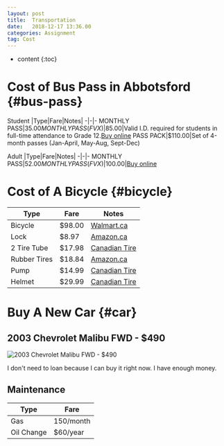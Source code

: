```yaml
---
layout: post
title:  Transportation
date:   2018-12-17 13:36.00
categories: Assignment
tag: Cost
---
```

* content
{:toc}

Cost of Bus Pass in Abbotsford      {#bus-pass}
===============================================

Student
|Type|Fare|Notes|
-|-|-
MONTHLY PASS|$35.00
MONTHLY PASS (FVX)|$85.00|Valid I.D. required for students in full-time attendance to Grade 12.[Buy online](https://shop.fvrd.bc.ca/collections/fvx-monthly-transit-pass/products/fvx-transit-monthly-pass-senior-student-85)
PASS PACK|$110.00|Set of 4-month passes (Jan-April, May-Aug, Sept-Dec)

Adult
|Type|Fare|Notes|
-|-|-
MONTHLY PASS|$52.00
MONTHLY PASS (FVX)|$100.00|[Buy online](https://shop.fvrd.bc.ca/collections/fvx-monthly-transit-pass/products/transit-monthly-pass-adult-44-00)

Cost of A Bicycle       {#bicycle}
================================

|Type|Fare|Notes|
-|-|-
Bicycle|$98.00|[Walmart.ca](https://www.google.com/aclk?sa=l&ai=DChcSEwiP2qCs7affAhUJymQKHR59BzMYABACGgJwag&sig=AOD64_2jF_9MBX52EpPhEQBjnMkISLafMg&ctype=5&q=&ved=0ahUKEwiY4pys7affAhXdITQIHZ8OBnYQ2CkIrAI&adurl=)
Lock|$8.97|[Amazon.ca](https://www.google.com/aclk?sa=L&ai=DChcSEwjBwtv77affAhWFv2QKHU-OB-kYABAMGgJwag&sig=AOD64_2mMJsemVHN-y93UsvGaZfnNmiZPQ&ctype=5&q=&ved=0ahUKEwiI4Nf77affAhU6HzQIHUymA2QQ2CkIoAI&adurl=)
2 Tire Tube|$17.98|[Canadian Tire](https://www.google.com/aclk?sa=l&ai=DChcSEwikxvW57qffAhVSHq0GHQ-tBVEYABAIGgJwdg&sig=AOD64_2FO4iJuevdZyp8ttBcC-9sSzK8Tw&ctype=46&q=&ved=0ahUKEwjYhvK57qffAhXkIjQIHcwUCAQQ2CkIuQI&adurl=)
Rubber Tires|$18.84|[Amazon.ca](https://www.google.com/aclk?sa=L&ai=DChcSEwjai4WP76ffAhWUH60GHTEJAukYABAbGgJwdg&sig=AOD64_0uZQ0Uh6FyRYgYLHdXE6u6lRbstQ&ctype=5&q=&ved=0ahUKEwiNqYGP76ffAhXkIjQIHcwUCAQQrkMIKw&adurl=)
Pump|$14.99|[Canadian Tire](https://www.google.com/aclk?sa=l&ai=DChcSEwiFkpC776ffAhVBIK0GHbMOCxoYABANGgJwdg&sig=AOD64_0sYKvkWHjo_qgyUDTXnEtO29JLrw&ctype=46&q=&ved=0ahUKEwj7wIy776ffAhXoIDQIHUQaCtYQ2CkIowI&adurl=)
Helmet|$29.99|[Canadian Tire](https://www.google.com/aclk?sa=l&ai=DChcSEwiI5pHx76ffAhWEr-wKHTvqBf4YABAOGgJwag&sig=AOD64_0wDFigxto8DtR3X1e0a8NA0ptzZw&ctype=46&q=&ved=0ahUKEwiM643x76ffAhXQFjQIHTKaDAoQ1YIBCBU&adurl=)


Buy A New Car       {#car}
===============
## 2003 Chevrolet Malibu FWD - **$490**
![2003 Chevrolet Malibu FWD - $490](https://static.cargurus.com/images/forsale/2018/10/25/08/44/2003_chevrolet_malibu-pic-976265308741525009-1024x768.jpeg)


I don't need to loan because I can buy it right now. I have enough money.

## Maintenance

|Type|Fare|
-|-
Gas|150/month
Oil Change|$60/year